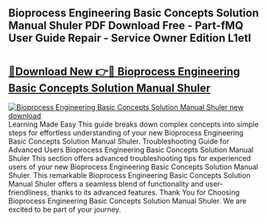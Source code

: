 ## Bioprocess Engineering Basic Concepts Solution Manual Shuler PDF Download Free - Part-fMQ User Guide Repair - Service Owner Edition L1etI

# <h2><a href="http://bc6708.oget.top/?id=Bioprocess+Engineering+Basic+Concepts+Solution+Manual+Shuler">🔗Download New 👉🔴 Bioprocess Engineering Basic Concepts Solution Manual Shuler</a></h2>

[![Bioprocess Engineering Basic Concepts Solution Manual Shuler new download](https://i.imgur.com/5g1atiW.png)](http://bc6708.oget.top/?id=Bioprocess+Engineering+Basic+Concepts+Solution+Manual+Shuler)
Learning Made Easy This guide breaks down complex concepts into simple steps for effortless understanding of your new Bioprocess Engineering Basic Concepts Solution Manual Shuler. Troubleshooting Guide for Advanced Users Bioprocess Engineering Basic Concepts Solution Manual Shuler This section offers advanced troubleshooting tips for experienced users of your new Bioprocess Engineering Basic Concepts Solution Manual Shuler. This remarkable Bioprocess Engineering Basic Concepts Solution Manual Shuler offers a seamless blend of functionality and user-friendliness, thanks to its advanced features. Thank You for Choosing Bioprocess Engineering Basic Concepts Solution Manual Shuler. We are excited to be part of your journey.
